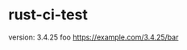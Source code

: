 # rust-ci-test

<!-- x-release-please-start-version -->

version: 3.4.25 foo
https://example.com/3.4.25/bar

<!-- x-release-please-end -->
